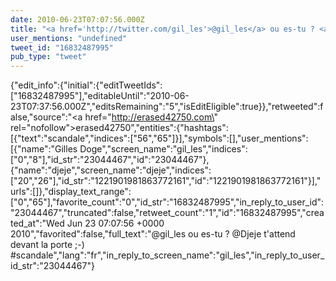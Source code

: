 ```yaml
---
date: 2010-06-23T07:07:56.000Z
title: "<a href='http://twitter.com/gil_les'>@gil_les</a> ou es-tu ? <a href='http://twitter.com/Djeje'>@Djeje</a> t'attend devant la porte ;-) #scandale″"
user_mentions: "undefined"
tweet_id: "16832487995"
pub_type: "tweet"
---
```

{"edit_info":{"initial":{"editTweetIds":["16832487995"],"editableUntil":"2010-06-23T07:37:56.000Z","editsRemaining":"5","isEditEligible":true}},"retweeted":false,"source":"<a href=\"http://erased42750.com\" rel=\"nofollow\">erased42750</a>","entities":{"hashtags":[{"text":"scandale","indices":["56","65"]}],"symbols":[],"user_mentions":[{"name":"Gilles Doge","screen_name":"gil_les","indices":["0","8"],"id_str":"23044467","id":"23044467"},{"name":"djeje","screen_name":"djeje","indices":["20","26"],"id_str":"1221901981863772161","id":"1221901981863772161"}],"urls":[]},"display_text_range":["0","65"],"favorite_count":"0","id_str":"16832487995","in_reply_to_user_id":"23044467","truncated":false,"retweet_count":"1","id":"16832487995","created_at":"Wed Jun 23 07:07:56 +0000 2010","favorited":false,"full_text":"@gil_les ou es-tu ? @Djeje t'attend devant la porte ;-) #scandale","lang":"fr","in_reply_to_screen_name":"gil_les","in_reply_to_user_id_str":"23044467"}

